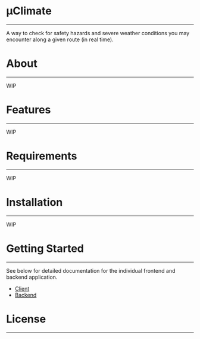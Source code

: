 # μClimate
___
A way to check for safety hazards and severe weather conditions you may encounter along a given route (in real time).

# About
___
WIP

# Features
___
WIP

# Requirements
___
WIP

# Installation
___
WIP

# Getting Started
___
See below for detailed documentation for the individual frontend and backend application.
* [Client](https://github.com/mruiz42/uclimate/client/README.md)
* [Backend](https://github.com/mruiz42/uclimate/backend/README.md)

# License
___